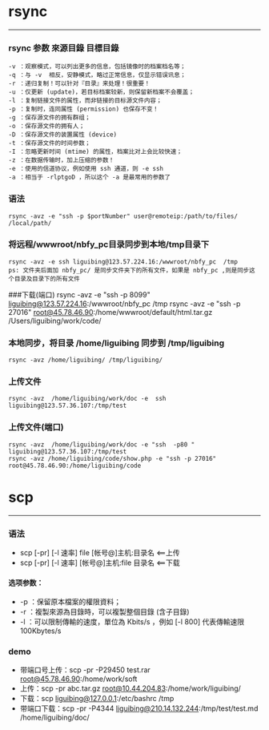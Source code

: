 # rsync
****
### rsync 参数 來源目錄 目標目錄 
	-v ：观察模式，可以列出更多的信息，包括镜像时的档案档名等；
	-q ：与 -v  相反，安静模式，略过正常信息，仅显示错误讯息；
	-r ：递归复制！可以针对『目录』来处理！很重要！
	-u ：仅更新 (update)，若目标档案较新，则保留新档案不会覆盖；
	-l ：复制链接文件的属性，而非链接的目标源文件内容；
	-p ：复制时，连同属性 (permission) 也保存不变！
	-g ：保存源文件的拥有群组；
	-o ：保存源文件的拥有人；
	-D ：保存源文件的装置属性 (device)
	-t ：保存源文件的时间参数；
	-I ：忽略更新时间 (mtime) 的属性，档案比对上会比较快速；
	-z ：在数据传输时，加上压缩的参数！
	-e ：使用的信道协议，例如使用 ssh 通道，则 -e ssh
	-a ：相当于 -rlptgoD ，所以这个 -a 是最常用的参数了
### 语法
	rsync -avz -e "ssh -p $portNumber" user@remoteip:/path/to/files/ /local/path/
### 将远程/wwwroot/nbfy_pc目录同步到本地/tmp目录下
	rsync -avz -e ssh liguibing@123.57.224.16:/wwwroot/nbfy_pc  /tmp
	ps: 文件夹后面加 nbfy_pc/ 是同步文件夹下的所有文件，如果是 nbfy_pc ,则是同步这个目录及目录下的所有文件
###下载(端口)
	rsync -avz -e "ssh -p 8099" liguibing@123.57.224.16:/wwwroot/nbfy_pc  /tmp
	rsync -avz -e "ssh -p 27016"  root@45.78.46.90:/home/wwwroot/default/html.tar.gz /Users/liguibing/work/code/
### 本地同步，将目录 /home/liguibing 同步到 /tmp/liguibing
	rsync -avz /home/liguibing/ /tmp/liguibing/
### 上传文件
	rsync -avz  /home/liguibing/work/doc -e  ssh liguibing@123.57.36.107:/tmp/test
### 上传文件(端口)
	rsync -avz  /home/liguibing/work/doc -e "ssh  -p80 "   liguibing@123.57.36.107:/tmp/test
	rsync -avz /home/liguibing/code/show.php -e "ssh -p 27016" root@45.78.46.90:/home/liguibing/code

# scp
***
### 语法 
* scp [-pr] [-l 速率] file  [帐号@]主机:目录名 <==上传
* scp [-pr] [-l 速率] [帐号@]主机:file  目录名 <==下载

#### 选项参数：
* -p ：保留原本檔案的權限資料；
* -r ：複製來源為目錄時，可以複製整個目錄 (含子目錄)
* -l ：可以限制傳輸的速度，單位為 Kbits/s ，例如 [-l 800] 代表傳輸速限 100Kbytes/s

### demo
* 带端口号上传：scp -pr -P29450 test.rar root@45.78.46.90:/home/work/soft
* 上传：scp -pr abc.tar.gz root@10.44.204.83:/home/work/liguibing/
* 下载：scp liguibing@127.0.0.1:/etc/bashrc /tmp
* 带端口下载：scp -pr -P4344 liguibing@210.14.132.244:/tmp/test/test.md /home/liguibing/doc/


